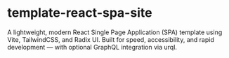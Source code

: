 # template-react-spa-site
A lightweight, modern React Single Page Application (SPA) template using Vite, TailwindCSS, and Radix UI. Built for speed, accessibility, and rapid development — with optional GraphQL integration via urql.

